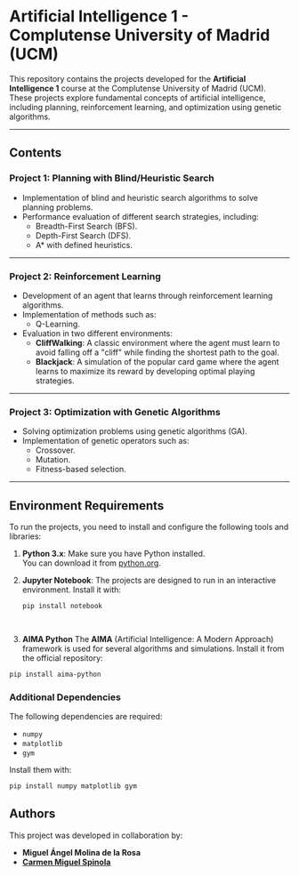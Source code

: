 # Artificial Intelligence 1 - Complutense University of Madrid (UCM)

This repository contains the projects developed for the **Artificial Intelligence 1** course at the Complutense University of Madrid (UCM). These projects explore fundamental concepts of artificial intelligence, including planning, reinforcement learning, and optimization using genetic algorithms.

---

## Contents

### **Project 1: Planning with Blind/Heuristic Search**
- Implementation of blind and heuristic search algorithms to solve planning problems.
- Performance evaluation of different search strategies, including:
  - Breadth-First Search (BFS).
  - Depth-First Search (DFS).
  - A* with defined heuristics.

---

### **Project 2: Reinforcement Learning**
- Development of an agent that learns through reinforcement learning algorithms.
- Implementation of methods such as:
  - Q-Learning.
- Evaluation in two different environments:
  - **CliffWalking**: A classic environment where the agent must learn to avoid falling off a "cliff" while finding the shortest path to the goal.
  - **Blackjack**: A simulation of the popular card game where the agent learns to maximize its reward by developing optimal playing strategies.

---

### **Project 3: Optimization with Genetic Algorithms**
- Solving optimization problems using genetic algorithms (GA).
- Implementation of genetic operators such as:
  - Crossover.
  - Mutation.
  - Fitness-based selection.

---

## Environment Requirements
To run the projects, you need to install and configure the following tools and libraries:

1. **Python 3.x**: Make sure you have Python installed.  
   You can download it from [python.org](https://www.python.org/).

2. **Jupyter Notebook**: The projects are designed to run in an interactive environment. Install it with:
   ```bash
   pip install notebook

 
3. **AIMA Python** The **AIMA** (Artificial Intelligence: A Modern Approach) framework is used for several algorithms and simulations. Install it from the official repository:

```bash
pip install aima-python
```
### **Additional Dependencies**
The following dependencies are required:

- `numpy`
- `matplotlib`
- `gym`

Install them with:
```bash
pip install numpy matplotlib gym
```

## Authors
This project was developed in collaboration by:

- **Miguel Ángel Molina de la Rosa**
- **[Carmen Miguel Spinola](https://github.com/CarmenMS03)**
